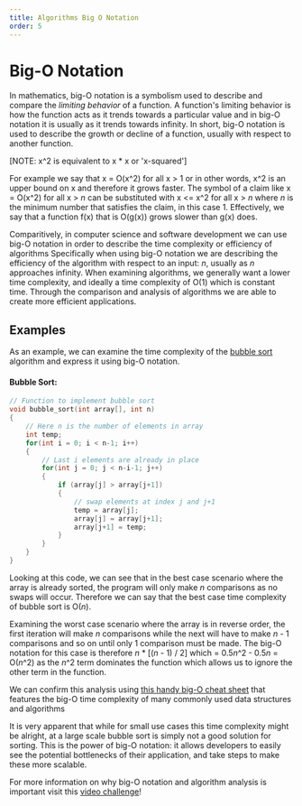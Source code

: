 ```yaml
---
title: Algorithms Big O Notation
order: 5
---
```

# Big-O Notation

In mathematics, big-O notation is a symbolism used to describe and compare the *limiting behavior* of a function.
A function's limiting behavior is how the function acts as it trends towards a particular value and in big-O notation it is usually as it trends towards infinity.
In short, big-O notation is used to describe the growth or decline of a function, usually with respect to another function.

[NOTE: x^2 is equivalent to x * x or 'x-squared']

For example we say that x = O(x^2) for all x > 1 or in other words, x^2 is an upper bound on x and therefore it grows faster.
The symbol of a claim like x = O(x^2) for all x > *n* can be substituted with  x <= x^2 for all x > *n* where *n* is the minimum number that satisfies the claim, in this case 1.
Effectively, we say that a function f(x) that is O(g(x)) grows slower than g(x) does.

Comparitively, in computer science and software development we can use big-O notation in order to describe the time complexity or efficiency of algorithms
Specifically when using big-O notation we are describing the efficiency of the algorithm with respect to an input: *n*, usually as *n* approaches infinity.
When examining algorithms, we generally want a lower time complexity, and ideally a time complexity of O(1) which is constant time.
Through the comparison and analysis of algorithms we are able to create more efficient applications.

## Examples

As an example, we can examine the time complexity of the [bubble sort](https://github.com/FreeCodeCamp/wiki/blob/master/Algorithms-Bubble-Sort.md#algorithm-bubble-sort) algorithm and express it using big-O notation.

#### Bubble Sort:

```c++
// Function to implement bubble sort
void bubble_sort(int array[], int n)
{
    // Here n is the number of elements in array
    int temp;
    for(int i = 0; i < n-1; i++)
    {
        // Last i elements are already in place
        for(int j = 0; j < n-i-1; j++)
        {
            if (array[j] > array[j+1])
            {
                // swap elements at index j and j+1
                temp = array[j];
                array[j] = array[j+1];
                array[j+1] = temp;
            }
        }
    }
}
```

Looking at this code, we can see that in the best case scenario where the array is already sorted, the program will only make *n* comparisons as no swaps will occur.
Therefore we can say that the best case time complexity of bubble sort is O(*n*).

Examining the worst case scenario where the array is in reverse order, the first iteration will make *n* comparisons while the next will have to make *n* - 1 comparisons and so on until only 1 comparison must be made.
The big-O notation for this case is therefore *n* * [(*n* - 1) / 2] which = 0.5*n*^2 - 0.5*n* = O(*n*^2) as the *n*^2 term dominates the function which allows us to ignore the other term in the function.

We can confirm this analysis using [this handy big-O cheat sheet](http://bigocheatsheet.com/) that features the big-O time complexity of many commonly used data structures and algorithms

It is very apparent that while for small use cases this time complexity might be alright, at a large scale bubble sort is simply not a good solution for sorting.
This is the power of big-O notation: it allows developers to easily see the potential bottlenecks of their application, and take steps to make these more scalable.

For more information on why big-O notation and algorithm analysis is important visit this [video challenge](https://www.freecodecamp.com/videos/big-o-notation-what-it-is-and-why-you-should-care)!
